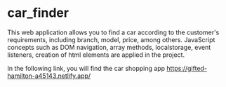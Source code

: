 # car_finder
This web application allows you to find a car according to the customer's requirements, including branch, model, price, among others.
JavaScript concepts such as DOM navigation, array methods, localstorage, event listeners, creation of html elements are applied in the project.

In the following link, you will find the car shopping app https://gifted-hamilton-a45143.netlify.app/
